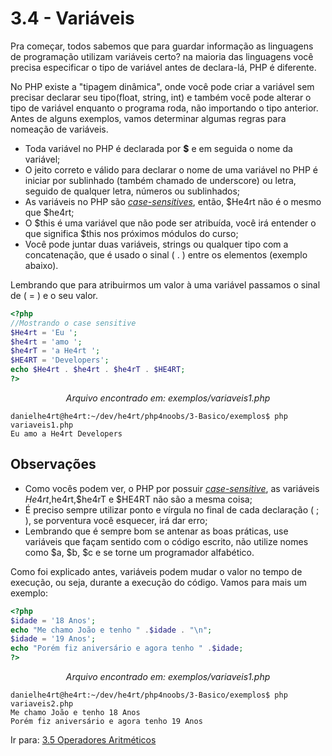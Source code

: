 # 3.4 - Variáveis

Pra começar, todos sabemos que para guardar informação as linguagens de programação utilizam variáveis certo? na maioria das linguagens você precisa especificar o tipo de variável antes de declara-lá, PHP é diferente.

No PHP existe a "tipagem dinâmica", onde você pode criar a variável sem precisar declarar seu tipo(float, string, int) e também você pode alterar o tipo de variável enquanto o programa roda, não importando o tipo anterior.
Antes de alguns exemplos, vamos determinar algumas regras para nomeação de variáveis.

- Toda variável no PHP é declarada por **\$** e em seguida o nome da variável;
- O jeito correto e válido para declarar o nome de uma variável no PHP é iniciar por sublinhado (também chamado de underscore) ou letra, seguido de qualquer letra, números ou sublinhados;
- As variáveis no PHP são [*case-sensitives*](https://pt.wikipedia.org/wiki/Case-sensitive), então, $He4rt não é o mesmo que $he4rt;
- O $this é uma variável que não pode ser atribuída, você irá entender o que significa $this nos próximos módulos do curso;
- Você pode juntar duas variáveis, strings ou qualquer tipo com a concatenação, que é usado o sinal ( . ) entre os elementos (exemplo abaixo).

Lembrando que para atribuirmos um valor à uma variável passamos o sinal de ( = ) e o seu valor.

```php
<?php
//Mostrando o case sensitive
$He4rt = 'Eu ';
$he4rt = 'amo ';
$he4rT = 'a He4rt ';
$HE4RT = 'Developers';
echo $He4rt . $he4rt . $he4rT . $HE4RT;
?>
```

<p align="center"><i>Arquivo encontrado em: exemplos/variaveis1.php</i></p>

```console
danielhe4rt@he4rt:~/dev/he4rt/php4noobs/3-Basico/exemplos$ php variaveis1.php
Eu amo a He4rt Developers
```

## Observações

- Como vocês podem ver, o PHP por possuir [*case-sensitive*](https://pt.wikipedia.org/wiki/Case-sensitive), as variáveis $He4rt,$he4rt,$he4rT e $HE4RT não são a mesma coisa;
- É preciso sempre utilizar ponto e vírgula no final de cada declaração ( ; ), se porventura você esquecer, irá dar erro;
- Lembrando que é sempre bom se antenar as boas práticas, use variáveis que façam sentido com o código escrito, não utilize nomes como $a, $b, \$c e se torne um programador alfabético.

Como foi explicado antes, variáveis podem mudar o valor no tempo de execução, ou seja, durante a execução do código. Vamos para mais um exemplo:

```php
<?php
$idade = '18 Anos';
echo "Me chamo João e tenho " .$idade . "\n";
$idade = '19 Anos';
echo "Porém fiz aniversário e agora tenho " .$idade;
?>
```

<p align="center"><i>Arquivo encontrado em: exemplos/variaveis1.php</i></p>

```console
danielhe4rt@he4rt:~/dev/he4rt/php4noobs/3-Basico/exemplos$ php variaveis2.php
Me chamo João e tenho 18 Anos
Porém fiz aniversário e agora tenho 19 Anos
```

Ir para: [3.5 Operadores Aritméticos](5-Operadores-aritmeticos.md)